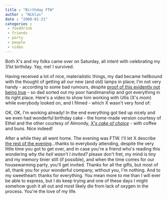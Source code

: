 ```yaml
---
title : "Birthday FTW"
author : "Niklas"
date : "2008-01-21"
categories : 
 - fooddrink
 - friends
 - party
 - people
 - video
---
```


Both X's and my folks came over on Saturday, all intent with celebrating my 31st birthday. Yay, me! I survived.

Having received a lot of nice, materialistic things, my dad became hellbound with the thought of getting all our new (and old) lamps in place; I'm not very handy - according to some bad rumours, despite [proof of this evidently not being true](http://vimeo.com/463786) - so dad sorted out my poor handimanship and got everything in its right place. Here's a video to show him working with Ullis (X's mom) while everybody looked on, and I filmed - which X wasn't very fond of:

    

OK, OK, I'm working already! In the end everything got tied up nicely and we even had wonderful birthday cake - the home-made version courtesy of Ethel and the other courtesy of Almondy, _[X's cake of choice](http://www.almondy.com/2.1.4.html)_ - with coffee and buns. Nice indeed!

After a while they all went home. The evening was FTW. I'll let X describe [the rest of the evening](http://cyndamoore.wordpress.com/2008/01/21/how-to-have-a-happy-birthday)...thanks to everybody attending, despite the very little time you got to get over, and in case you're a friend who's reading this wondering _why the hell wasn't I invited?_ please don't fret, my mind is tiny and my memory tinier still (if possible), and when the time comes for our housewarming party, you'll get invited. Thanks for all the gifts, but most of all, thank you for your wonderful company; without you, I'm nothing. And to my sweetheart: thanks for everything. You mean more to me than I will ever be able to express, but I do keep trying and one of these days I might somehow gush it all out and most likely die from lack of oxygen in the process. You're the love of my life.
